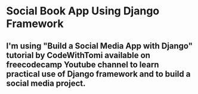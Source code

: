 # Social Book App Using Django Framework

## I'm using "Build a Social Media App with Django" tutorial by CodeWithTomi available on freecodecamp Youtube channel to learn practical use of Django framework and to build a social media project.
